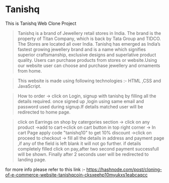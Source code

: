 # Tanishq
This is Tanishq Web Clone Project 

> Tanishq is a brand of Jewellery retail stores in India. The brand is the property of Titan Company, which is back by Tata Group and TIDCO. The Stores are located all over India. Tanishq has emerged as India’s fastest growing jewellery brand and is a name which signifies superior craftsmanship, exclusive designs and superlative product quality. 
>Users can purchase products from stores or website.Using our website user can choose and purchase jewellery and ornaments from home.

>This website is made using following technologies :-
  HTML ,CSS and JavaScript.

>How to order -> click on Login, signup with tanishq by filling all the details required.    once signed up ,login using same email and password used during signup.If details matched user will be redirected to home page.

>click on Earrings on shop by catergories section -> click on any product ->add to cart->click on cart button in top right corner -> In cart Page apply code "tanishq10" to get 10% discount ->click on proceed to checkout -> fill all the details in address and payment page ,if any of the field is left blank it will not go further. if details completely filled  click on pay,after two second payment successfull will be shown. Finally after 2 seconds user will be redirected to landing page.


for more info please refer to this link :- https://hashnode.com/post/cloning-of-e-commerce-website-tanishqcoin-cksxeehp10myukxs1eabcaqcc
